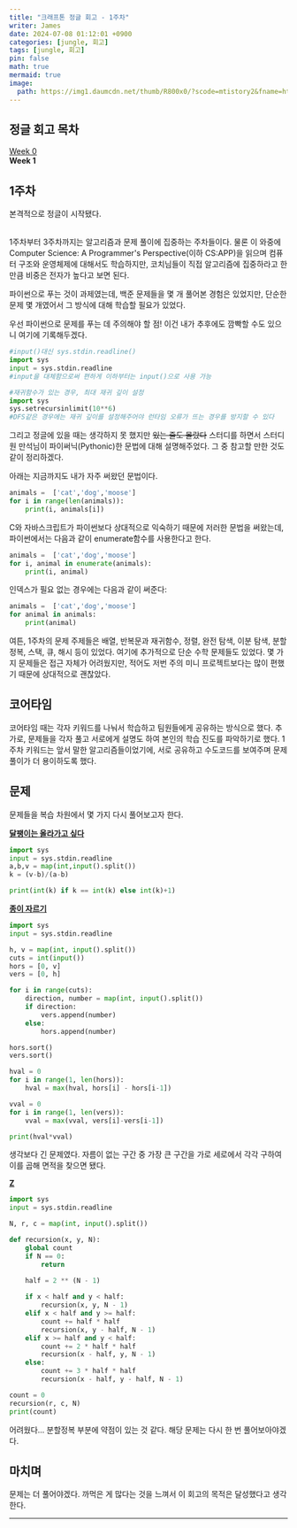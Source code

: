 ```yaml
---
title: "크래프톤 정글 회고 - 1주차"
writer: James
date: 2024-07-08 01:12:01 +0900
categories: [jungle, 회고]
tags: [jungle, 회고]
pin: false
math: true
mermaid: true
image:
  path: https://img1.daumcdn.net/thumb/R800x0/?scode=mtistory2&fname=https%3A%2F%2Fblog.kakaocdn.net%2Fdn%2FX08qZ%2FbtrPQM5S1zF%2F5yM7f06vPDsReoKj7YxDfK%2Fimg.png
---
```


## 정글 회고 목차  

[Week 0](https://jaenam615.github.io/posts/0/)  
**Week 1**

## 1주차  

본격적으로 정글이 시작됐다.  
<br>

1주차부터 3주차까지는 알고리즘과 문제 풀이에 집중하는 주차들이다. 물론 이 와중에 Computer Science: A Programmer's Perspective(이하 CS:APP)을 읽으며 컴퓨터 구조와 운영체제에 대해서도 학습하지만, 코치님들이 직접 알고리즘에 집중하라고 한 만큼 비중은 전자가 높다고 보면 된다.  

파이썬으로 푸는 것이 과제였는데, 백준 문제들을 몇 개 풀어본 경험은 있었지만, 단순한 문제 몇 개였어서 그 방식에 대해 학습할 필요가 있었다.  

우선 파이썬으로 문제를 푸는 데 주의해야 할 점! 이건 내가 추후에도 깜빡할 수도 있으니 여기에 기록해두겠다.  

```python
#input()대신 sys.stdin.readline()
import sys
input = sys.stdin.readline
#input을 대체함으로써 편하게 이하부터는 input()으로 사용 가능
```
```python
#재귀함수가 있는 경우, 최대 재귀 깊이 설정 
import sys
sys.setrecursinlimit(10**6)
#DFS같은 경우에는 재귀 깊이를 설정해주어야 런타임 오류가 뜨는 경우를 방지할 수 있다
```

그리고 정글에 있을 때는 생각하지 못 했지만 ~~있는 줄도 몰랐다~~ 스터디를 하면서 스터디원 만석님이 파이써닉(Pythonic)한 문법에 대해 설명해주었다. 그 중 참고할 만한 것도 같이 정리하겠다.  

아래는 지금까지도 내가 자주 써왔던 문법이다.   
```python
animals =  ['cat','dog','moose']
for i in range(len(animals)):
    print(i, animals[i])
```

C와 자바스크립트가 파이썬보다 상대적으로 익숙하기 때문에 저러한 문법을 써왔는데, 파이썬에서는 다음과 같이 enumerate함수를 사용한다고 한다.  
```python
animals =  ['cat','dog','moose']
for i, animal in enumerate(animals):
    print(i, animal)
```

인덱스가 필요 없는 경우에는 다음과 같이 써준다:  
```python
animals =  ['cat','dog','moose']
for animal in animals:
    print(animal)
```

여튼, 1주차의 문제 주제들은 배열, 반복문과 재귀함수, 정렬, 완전 탐색, 이분 탐색, 분할 정복, 스택, 큐, 해시 등이 있었다. 여기에 추가적으로 단순 수학 문제들도 있었다. 몇 가지 문제들은 접근 자체가 어려웠지만, 적어도 저번 주의 미니 프로젝트보다는 많이 편했기 때문에 상대적으로 괜찮았다. 

## 코어타임  

코어타임 때는 각자 키워드를 나눠서 학습하고 팀원들에게 공유하는 방식으로 했다. 추가로, 문제들을 각자 풀고 서로에게 설명도 하여 본인의 학습 진도를 파악하기로 했다. 1주차 키워드는 앞서 말한 알고리즘들이었기에, 서로 공유하고 수도코드를 보여주며 문제풀이가 더 용이하도록 했다.  

## 문제  

문제들을 복습 차원에서 몇 가지 다시 풀어보고자 한다. 

[**달팽이는 올라가고 싶다**](https://www.acmicpc.net/problem/2869)  
```python
import sys
input = sys.stdin.readline
a,b,v = map(int,input().split())
k = (v-b)/(a-b)

print(int(k) if k == int(k) else int(k)+1)
```

[**종이 자르기**](https://www.acmicpc.net/problem/2628)  
```python
import sys
input = sys.stdin.readline

h, v = map(int, input().split())
cuts = int(input())
hors = [0, v]
vers = [0, h]

for i in range(cuts):
    direction, number = map(int, input().split())
    if direction:
        vers.append(number)
    else:
        hors.append(number)

hors.sort()
vers.sort()

hval = 0 
for i in range(1, len(hors)):
    hval = max(hval, hors[i] - hors[i-1])

vval = 0
for i in range(1, len(vers)):
    vval = max(vval, vers[i]-vers[i-1])

print(hval*vval)
```
생각보다 긴 문제였다. 자름이 없는 구간 중 가장 큰 구간을 가로 세로에서 각각 구하여 이를 곱해 면적을 찾으면 됐다. 

[**Z**](https://www.acmicpc.net/problem/1074)  
```python
import sys
input = sys.stdin.readline

N, r, c = map(int, input().split())

def recursion(x, y, N):
    global count
    if N == 0:
        return

    half = 2 ** (N - 1)
    
    if x < half and y < half: 
        recursion(x, y, N - 1)
    elif x < half and y >= half:  
        count += half * half
        recursion(x, y - half, N - 1)
    elif x >= half and y < half:  
        count += 2 * half * half
        recursion(x - half, y, N - 1)
    else: 
        count += 3 * half * half
        recursion(x - half, y - half, N - 1)

count = 0
recursion(r, c, N)
print(count)
```
어려웠다... 분할정복 부분에 약점이 있는 것 같다. 해당 문제는 다시 한 번 풀어보아야겠다.  

## 마치며  

문제는 더 풀어야겠다. 까먹은 게 많다는 것을 느껴서 이 회고의 목적은 달성했다고 생각한다. 
 
<hr>